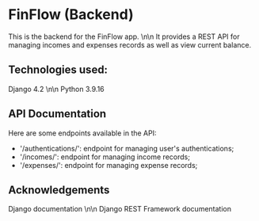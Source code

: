 # FinFlow (Backend)
This is the backend for the FinFlow app. \n\n
It provides a REST API for managing incomes and expenses records as well as view current balance.

## Technologies used:
Django 4.2 \n\n
Python 3.9.16

## API Documentation
Here are some endpoints available in the API:
- '/authentications/': endpoint for managing user's authentications;
- '/incomes/': endpoint for managing income records;
- '/expenses/': endpoint for managing expense records;

## Acknowledgements
Django documentation \n\n
Django REST Framework documentation